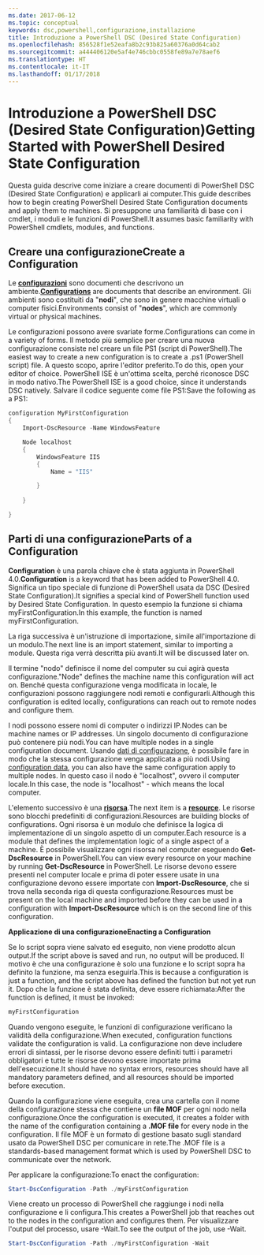 ```yaml
---
ms.date: 2017-06-12
ms.topic: conceptual
keywords: dsc,powershell,configurazione,installazione
title: Introduzione a PowerShell DSC (Desired State Configuration)
ms.openlocfilehash: 856528f1e52eafa8b2c93b825a60376a0d64cab2
ms.sourcegitcommit: a444406120e5af4e746cbbc0558fe89a7e78aef6
ms.translationtype: HT
ms.contentlocale: it-IT
ms.lasthandoff: 01/17/2018
---
```

# <a name="getting-started-with-powershell-desired-state-configuration"></a><span data-ttu-id="83029-103">Introduzione a PowerShell DSC (Desired State Configuration)</span><span class="sxs-lookup"><span data-stu-id="83029-103">Getting Started with PowerShell Desired State Configuration</span></span> #

<span data-ttu-id="83029-104">Questa guida descrive come iniziare a creare documenti di PowerShell DSC (Desired State Configuration) e applicarli ai computer.</span><span class="sxs-lookup"><span data-stu-id="83029-104">This guide describes how to begin creating PowerShell Desired State Configuration documents and apply them to machines.</span></span> <span data-ttu-id="83029-105">Si presuppone una familiarità di base con i cmdlet, i moduli e le funzioni di PowerShell.</span><span class="sxs-lookup"><span data-stu-id="83029-105">It assumes basic familiarity with PowerShell cmdlets, modules, and functions.</span></span> 


## <a name="create-a-configuration"></a><span data-ttu-id="83029-106">Creare una configurazione</span><span class="sxs-lookup"><span data-stu-id="83029-106">Create a Configuration</span></span> ##

<span data-ttu-id="83029-107">Le [**configurazioni**](https://msdn.microsoft.com/en-us/powershell/dsc/configurations) sono documenti che descrivono un ambiente.</span><span class="sxs-lookup"><span data-stu-id="83029-107">[**Configurations**](https://msdn.microsoft.com/en-us/powershell/dsc/configurations) are documents that describe an environment.</span></span> <span data-ttu-id="83029-108">Gli ambienti sono costituiti da "**nodi**", che sono in genere macchine virtuali o computer fisici.</span><span class="sxs-lookup"><span data-stu-id="83029-108">Environments consist of "**nodes**", which are commonly virtual or physical machines.</span></span> 

<span data-ttu-id="83029-109">Le configurazioni possono avere svariate forme.</span><span class="sxs-lookup"><span data-stu-id="83029-109">Configurations can come in a variety of forms.</span></span> <span data-ttu-id="83029-110">Il metodo più semplice per creare una nuova configurazione consiste nel creare un file PS1 (script di PowerShell).</span><span class="sxs-lookup"><span data-stu-id="83029-110">The easiest way to create a new configuration is to create a .ps1 (PowerShell script) file.</span></span> <span data-ttu-id="83029-111">A questo scopo, aprire l'editor preferito.</span><span class="sxs-lookup"><span data-stu-id="83029-111">To do this, open your editor of choice.</span></span> <span data-ttu-id="83029-112">PowerShell ISE è un'ottima scelta, perché riconosce DSC in modo nativo.</span><span class="sxs-lookup"><span data-stu-id="83029-112">The PowerShell ISE is a good choice, since it understands DSC natively.</span></span> <span data-ttu-id="83029-113">Salvare il codice seguente come file PS1:</span><span class="sxs-lookup"><span data-stu-id="83029-113">Save the following as a PS1:</span></span>

```powershell
configuration MyFirstConfiguration
{
    Import-DscResource -Name WindowsFeature

    Node localhost
    {
        WindowsFeature IIS
        {
            Name = "IIS"

        }
        
    }

}
```
## <a name="parts-of-a-configuration"></a><span data-ttu-id="83029-114">Parti di una configurazione</span><span class="sxs-lookup"><span data-stu-id="83029-114">Parts of a Configuration</span></span> ##
<span data-ttu-id="83029-115">**Configuration** è una parola chiave che è stata aggiunta in PowerShell 4.0.</span><span class="sxs-lookup"><span data-stu-id="83029-115">**Configuration** is a keyword that has been added to PowerShell 4.0.</span></span> <span data-ttu-id="83029-116">Significa un tipo speciale di funzione di PowerShell usata da DSC (Desired State Configuration).</span><span class="sxs-lookup"><span data-stu-id="83029-116">It signifies a special kind of PowerShell function used by Desired State Configuration.</span></span> <span data-ttu-id="83029-117">In questo esempio la funzione si chiama myFirstConfiguration.</span><span class="sxs-lookup"><span data-stu-id="83029-117">In this example, the function is named myFirstConfiguration.</span></span> 

<span data-ttu-id="83029-118">La riga successiva è un'istruzione di importazione, simile all'importazione di un modulo.</span><span class="sxs-lookup"><span data-stu-id="83029-118">The next line is an import statement, similar to importing a module.</span></span> <span data-ttu-id="83029-119">Questa riga verrà descritta più avanti.</span><span class="sxs-lookup"><span data-stu-id="83029-119">It will be discussed later on.</span></span>

<span data-ttu-id="83029-120">Il termine "nodo" definisce il nome del computer su cui agirà questa configurazione.</span><span class="sxs-lookup"><span data-stu-id="83029-120">"Node" defines the machine name this configuration will act on.</span></span> <span data-ttu-id="83029-121">Benché questa configurazione venga modificata in locale, le configurazioni possono raggiungere nodi remoti e configurarli.</span><span class="sxs-lookup"><span data-stu-id="83029-121">Although this configuration is edited locally, configurations can reach out to remote nodes and configure them.</span></span> 

<span data-ttu-id="83029-122">I nodi possono essere nomi di computer o indirizzi IP.</span><span class="sxs-lookup"><span data-stu-id="83029-122">Nodes can be machine names or IP addresses.</span></span> <span data-ttu-id="83029-123">Un singolo documento di configurazione può contenere più nodi.</span><span class="sxs-lookup"><span data-stu-id="83029-123">You can have multiple nodes in a single configuration document.</span></span> <span data-ttu-id="83029-124">Usando [dati di configurazione](https://msdn.microsoft.com/en-us/powershell/dsc/configdata), è possibile fare in modo che la stessa configurazione venga applicata a più nodi.</span><span class="sxs-lookup"><span data-stu-id="83029-124">Using [configuration data](https://msdn.microsoft.com/en-us/powershell/dsc/configdata), you can also have the same configuration apply to multiple nodes.</span></span> <span data-ttu-id="83029-125">In questo caso il nodo è "localhost", ovvero il computer locale.</span><span class="sxs-lookup"><span data-stu-id="83029-125">In this case, the node is "localhost" - which means the local computer.</span></span> 

<span data-ttu-id="83029-126">L'elemento successivo è una [**risorsa**](https://msdn.microsoft.com/en-us/powershell/dsc/resources).</span><span class="sxs-lookup"><span data-stu-id="83029-126">The next item is a [**resource**](https://msdn.microsoft.com/en-us/powershell/dsc/resources).</span></span> <span data-ttu-id="83029-127">Le risorse sono blocchi predefiniti di configurazioni.</span><span class="sxs-lookup"><span data-stu-id="83029-127">Resources are building blocks of configurations.</span></span> <span data-ttu-id="83029-128">Ogni risorsa è un modulo che definisce la logica di implementazione di un singolo aspetto di un computer.</span><span class="sxs-lookup"><span data-stu-id="83029-128">Each resource is a module that defines the implementation logic of a single aspect of a machine.</span></span> <span data-ttu-id="83029-129">È possibile visualizzare ogni risorsa nel computer eseguendo **Get-DscResource** in PowerShell.</span><span class="sxs-lookup"><span data-stu-id="83029-129">You can view every resource on your machine by running **Get-DscResource** in PowerShell.</span></span> <span data-ttu-id="83029-130">Le risorse devono essere presenti nel computer locale e prima di poter essere usate in una configurazione devono essere importate con **Import-DscResource**, che si trova nella seconda riga di questa configurazione.</span><span class="sxs-lookup"><span data-stu-id="83029-130">Resources must be present on the local machine and imported before they can be used in a configuration with **Import-DscResource** which is on the second line of this configuration.</span></span> 

<span data-ttu-id="83029-131">**Applicazione di una configurazione**</span><span class="sxs-lookup"><span data-stu-id="83029-131">**Enacting a Configuration**</span></span>

<span data-ttu-id="83029-132">Se lo script sopra viene salvato ed eseguito, non viene prodotto alcun output.</span><span class="sxs-lookup"><span data-stu-id="83029-132">If the script above is saved and run, no output will be produced.</span></span> <span data-ttu-id="83029-133">Il motivo è che una configurazione è solo una funzione e lo script sopra ha definito la funzione, ma senza eseguirla.</span><span class="sxs-lookup"><span data-stu-id="83029-133">This is because a configuration is just a function, and the script above has defined the function but not yet run it.</span></span> <span data-ttu-id="83029-134">Dopo che la funzione è stata definita, deve essere richiamata:</span><span class="sxs-lookup"><span data-stu-id="83029-134">After the function is defined, it must be invoked:</span></span>
```powershell
myFirstConfiguration
```

<span data-ttu-id="83029-135">Quando vengono eseguite, le funzioni di configurazione verificano la validità della configurazione.</span><span class="sxs-lookup"><span data-stu-id="83029-135">When executed, configuration functions validate the configuration is valid.</span></span> <span data-ttu-id="83029-136">La configurazione non deve includere errori di sintassi, per le risorse devono essere definiti tutti i parametri obbligatori e tutte le risorse devono essere importate prima dell'esecuzione.</span><span class="sxs-lookup"><span data-stu-id="83029-136">It should have no syntax errors, resources should have all mandatory parameters defined, and all resources should be imported before execution.</span></span>

<span data-ttu-id="83029-137">Quando la configurazione viene eseguita, crea una cartella con il nome della configurazione stessa che contiene un **file MOF** per ogni nodo nella configurazione.</span><span class="sxs-lookup"><span data-stu-id="83029-137">Once the configuration is executed, it creates a folder with the name of the configuration containing a **.MOF file** for every node in the configuration.</span></span> <span data-ttu-id="83029-138">Il file MOF è un formato di gestione basato sugli standard usato da PowerShell DSC per comunicare in rete.</span><span class="sxs-lookup"><span data-stu-id="83029-138">The .MOF file is a standards-based management format which is used by PowerShell DSC to communicate over the network.</span></span>

<span data-ttu-id="83029-139">Per applicare la configurazione:</span><span class="sxs-lookup"><span data-stu-id="83029-139">To enact the configuration:</span></span>
```powershell
Start-DscConfiguration -Path ./myFirstConfiguration
```
<span data-ttu-id="83029-140">Viene creato un processo di PowerShell che raggiunge i nodi nella configurazione e li configura.</span><span class="sxs-lookup"><span data-stu-id="83029-140">This creates a PowerShell job that reaches out to the nodes in the configuration and configures them.</span></span> <span data-ttu-id="83029-141">Per visualizzare l'output del processo, usare -Wait.</span><span class="sxs-lookup"><span data-stu-id="83029-141">To see the output of the job, use -Wait.</span></span> 
```powershell
Start-DscConfiguration -Path ./myFirstConfiguration -Wait
```

